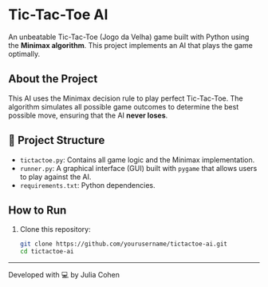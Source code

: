 # Tic-Tac-Toe AI 

An unbeatable Tic-Tac-Toe (Jogo da Velha) game built with Python using the **Minimax algorithm**. This project implements an AI that plays the game optimally.

## About the Project

This AI uses the Minimax decision rule to play perfect Tic-Tac-Toe. The algorithm simulates all possible game outcomes to determine the best possible move, ensuring that the AI **never loses**.

## 📁 Project Structure

- `tictactoe.py`: Contains all game logic and the Minimax implementation.
- `runner.py`: A graphical interface (GUI) built with `pygame` that allows users to play against the AI.
- `requirements.txt`: Python dependencies.

## How to Run

1. Clone this repository:
   ```bash
   git clone https://github.com/yourusername/tictactoe-ai.git
   cd tictactoe-ai

---

Developed with 💻 by Julia Cohen
